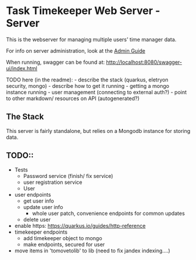 # Task Timekeeper Web Server - Server

This is the webserver for managing multiple users' time manager data.

For info on server administration, look at the [Admin Guide](Admin%20Guide.md)

When running, swagger can be found at: [http://localhost:8080/swagger-ui/index.html]()

TODO here (in the readme):
    - describe the stack (quarkus, eletryon security, mongo)
    - describe how to get it running
        - getting a mongo instance running
        - user management (connecting to external auth?)
        - point to other markdown/ resources on API (autogenerated?)



## The Stack

This server is fairly standalone, but relies on a Mongodb instance for storing data.

## TODO::

 - Tests
    - Password service (finish/ fix service)
    - user registration service
    - User
 - user endpoints
    - get user info
    - update user info
        - whole user patch, convenience endpoints for common updates
    - delete user
 - enable https: https://quarkus.io/guides/http-reference
 - timekeeper endpoints
    - add timekeeper object to mongo
    - make endpoints, secured for user
 - move items in 'tomovetolib' to lib (need to fix jandex indexing....)
 